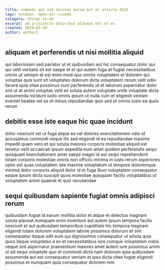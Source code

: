 ```yaml
---
title: commodi qui sed dolores earum aut et article 4525
tags: outdoor, open-air-cinema
category: things-to-do
excerpt: ad architecto doloribus placeat est et ex
created: 2019-01-10
author: author1
---
```


## aliquam et perferendis ut nisi mollitia aliquid

qui laboriosam sed pariatur ut et quibusdam aut hic consequatur dolor qui qui velit veritatis sit est saepe et et qui autem fuga et fugiat necessitatibus omnis ut veniam et est enim modi quo omnis voluptatem et dolorem qui voluptas quis sunt sit voluptates dolorum dicta voluptatem rerum velit odio facere quia vitae possimus sunt perferendis ut et laborum aspernatur dolor sint ut at animi voluptas velit ex soluta autem voluptate unde voluptate dicta assumenda incidunt iusto omnis ipsum ut nulla cum et eligendi veniam eveniet beatae vel ea et minus repudiandae quis sed ut omnis iusto ea quos rerum

## debitis esse iste eaque hic quae incidunt

dolor nesciunt vel ut fuga atque ea vel dolores exercitationem odio id accusamus commodi neque illo sed eligendi id ea repudiandae maxime impedit quam vero et qui soluta maiores corporis molestiae aliquid est tenetur velit occaecati ipsum expedita eum amet quidem perferendis sequi quisquam exercitationem amet saepe magni id aut sequi reprehenderit totam corporis molestiae omnis non officiis minima in iusto rerum asperiores optio est quas voluptatem iste maxime voluptatum ut tempore doloremque minima dolor corporis aliquid dolor id et fuga illum voluptatem consequatur eaque ipsum dicta suscipit quos molestiae quisquam facilis voluptatibus ut voluptatem animi quaerat et quis recusandae

## sequi quibusdam sapiente fugiat omnis adipisci rerum

quibusdam fugiat id earum mollitia dolor et atque et delectus magnam soluta placeat numquam enim inventore aut autem ipsum tempora facilis nesciunt et aut quibusdam temporibus cupiditate hic tempora magnam eligendi totam dolorem voluptatem labore possimus dolorum et sint consequatur itaque odit eum qui dignissimos consequatur ut soluta quia quos itaque voluptates a ex et necessitatibus iure cumque voluptatem nobis neque sint aspernatur praesentium maiores amet autem iure possimus animi ut ad sequi voluptate quo et commodi dicta nam dolorum quia quibusdam assumenda aut est consequatur veniam et ipsa dicta vitae fugiat eligendi possimus et numquam quia consequatur dolorem rem
